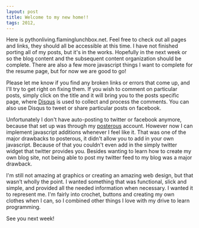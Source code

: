 ```yaml
---
layout: post
title: Welcome to my new home!!
tags: 2012,
---
```




Here is pythonliving.flaminglunchbox.net. Feel free to check out all pages and links, they should all be accessible at this time. I have not finished porting all of my posts, but it's in the works. Hopefully in the next week or so the blog content and the subsequent content organization should be complete. There are also a few more javascript things I want to complete for the resume page, but for now we are good to go!

Please let me know if you find any broken links or errors that come up, and I'll try to get right on fixing them. If you wish to comment on particular posts, simply click on the title and it will bring you to the posts specific page, where [Disqus](http://disqus.com/) is used to collect and process the comments. You can also use Disqus to tweet or share particular posts on facebook.  

Unfortunately I don't have auto-posting to twitter or facebook anymore, because that set up was through my [posterous](https://posterous.com/) account. However now I can implement javascript additions whenever I feel like it. That was one of the major drawbacks to posterous, it didn't allow you to add in your own javascript. Because of that you couldn't even add in the simply twitter widget that twitter provides you. Besides wanting to learn how to create my own blog site, not being able to post my twitter feed to my blog was a major drawback.  

I'm still not amazing at graphics or creating an amazing web design, but that wasn’t wholly the point. I wanted something that was functional, slick and simple, and provided all the needed information when necessary. I wanted it to represent me. I'm fairly into crochet, buttons and creating my own clothes when I can, so I combined other things I love with my drive to learn programming.  

See you next week!